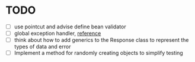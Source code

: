 # TODO

- [ ] use pointcut and advise define bean validator
- [ ] global exception handler, [reference](https://www.baeldung.com/exception-handling-for-rest-with-spring)
- [ ] think about how to add generics to the Response class to represent the types of data and error
- [ ] Implement a method for randomly creating objects to simplify testing